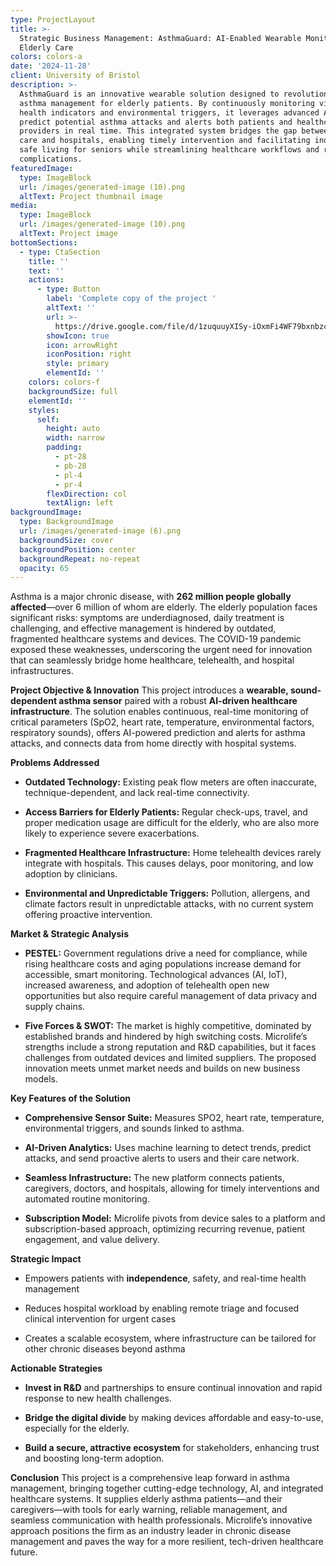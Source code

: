 ```yaml
---
type: ProjectLayout
title: >-
  Strategic Business Management: AsthmaGuard: AI-Enabled Wearable Monitoring for
  Elderly Care
colors: colors-a
date: '2024-11-28'
client: University of Bristol
description: >-
  AsthmaGuard is an innovative wearable solution designed to revolutionize
  asthma management for elderly patients. By continuously monitoring vital
  health indicators and environmental triggers, it leverages advanced AI to
  predict potential asthma attacks and alerts both patients and healthcare
  providers in real time. This integrated system bridges the gap between home
  care and hospitals, enabling timely intervention and facilitating independent,
  safe living for seniors while streamlining healthcare workflows and reducing
  complications.
featuredImage:
  type: ImageBlock
  url: /images/generated-image (10).png
  altText: Project thumbnail image
media:
  type: ImageBlock
  url: /images/generated-image (10).png
  altText: Project image
bottomSections:
  - type: CtaSection
    title: ''
    text: ''
    actions:
      - type: Button
        label: 'Complete copy of the project '
        altText: ''
        url: >-
          https://drive.google.com/file/d/1zuquuyXISy-iOxmFi4WF79bxnbzcPO-k/view?usp=sharing
        showIcon: true
        icon: arrowRight
        iconPosition: right
        style: primary
        elementId: ''
    colors: colors-f
    backgroundSize: full
    elementId: ''
    styles:
      self:
        height: auto
        width: narrow
        padding:
          - pt-28
          - pb-28
          - pl-4
          - pr-4
        flexDirection: col
        textAlign: left
backgroundImage:
  type: BackgroundImage
  url: /images/generated-image (6).png
  backgroundSize: cover
  backgroundPosition: center
  backgroundRepeat: no-repeat
  opacity: 65
---
```

Asthma is a major chronic disease, with **262 million people globally affected**—over 6 million of whom are elderly. The elderly population faces significant risks: symptoms are underdiagnosed, daily treatment is challenging, and effective management is hindered by outdated, fragmented healthcare systems and devices. The COVID-19 pandemic exposed these weaknesses, underscoring the urgent need for innovation that can seamlessly bridge home healthcare, telehealth, and hospital infrastructures.

**Project Objective & Innovation**
This project introduces a **wearable, sound-dependent asthma sensor** paired with a robust **AI-driven healthcare infrastructure**. The solution enables continuous, real-time monitoring of critical parameters (SpO2, heart rate, temperature, environmental factors, respiratory sounds), offers AI-powered prediction and alerts for asthma attacks, and connects data from home directly with hospital systems.

**Problems Addressed**

*   **Outdated Technology:** Existing peak flow meters are often inaccurate, technique-dependent, and lack real-time connectivity.

*   **Access Barriers for Elderly Patients:** Regular check-ups, travel, and proper medication usage are difficult for the elderly, who are also more likely to experience severe exacerbations.

*   **Fragmented Healthcare Infrastructure:** Home telehealth devices rarely integrate with hospitals. This causes delays, poor monitoring, and low adoption by clinicians.

*   **Environmental and Unpredictable Triggers:** Pollution, allergens, and climate factors result in unpredictable attacks, with no current system offering proactive intervention.

**Market & Strategic Analysis**

*   **PESTEL:** Government regulations drive a need for compliance, while rising healthcare costs and aging populations increase demand for accessible, smart monitoring. Technological advances (AI, IoT), increased awareness, and adoption of telehealth open new opportunities but also require careful management of data privacy and supply chains.

*   **Five Forces & SWOT:** The market is highly competitive, dominated by established brands and hindered by high switching costs. Microlife’s strengths include a strong reputation and R\&D capabilities, but it faces challenges from outdated devices and limited suppliers. The proposed innovation meets unmet market needs and builds on new business models.

**Key Features of the Solution**

*   **Comprehensive Sensor Suite:** Measures SPO2, heart rate, temperature, environmental triggers, and sounds linked to asthma.

*   **AI-Driven Analytics:** Uses machine learning to detect trends, predict attacks, and send proactive alerts to users and their care network.

*   **Seamless Infrastructure:** The new platform connects patients, caregivers, doctors, and hospitals, allowing for timely interventions and automated routine monitoring.

*   **Subscription Model:** Microlife pivots from device sales to a platform and subscription-based approach, optimizing recurring revenue, patient engagement, and value delivery.

**Strategic Impact**

*   Empowers patients with **independence**, safety, and real-time health management

*   Reduces hospital workload by enabling remote triage and focused clinical intervention for urgent cases

*   Creates a scalable ecosystem, where infrastructure can be tailored for other chronic diseases beyond asthma

**Actionable Strategies**

*   **Invest in R\&D** and partnerships to ensure continual innovation and rapid response to new health challenges.

*   **Bridge the digital divide** by making devices affordable and easy-to-use, especially for the elderly.

*   **Build a secure, attractive ecosystem** for stakeholders, enhancing trust and boosting long-term adoption.

**Conclusion**
This project is a comprehensive leap forward in asthma management, bringing together cutting-edge technology, AI, and integrated healthcare systems. It supplies elderly asthma patients—and their caregivers—with tools for early warning, reliable management, and seamless communication with health professionals. Microlife’s innovative approach positions the firm as an industry leader in chronic disease management and paves the way for a more resilient, tech-driven healthcare future.



